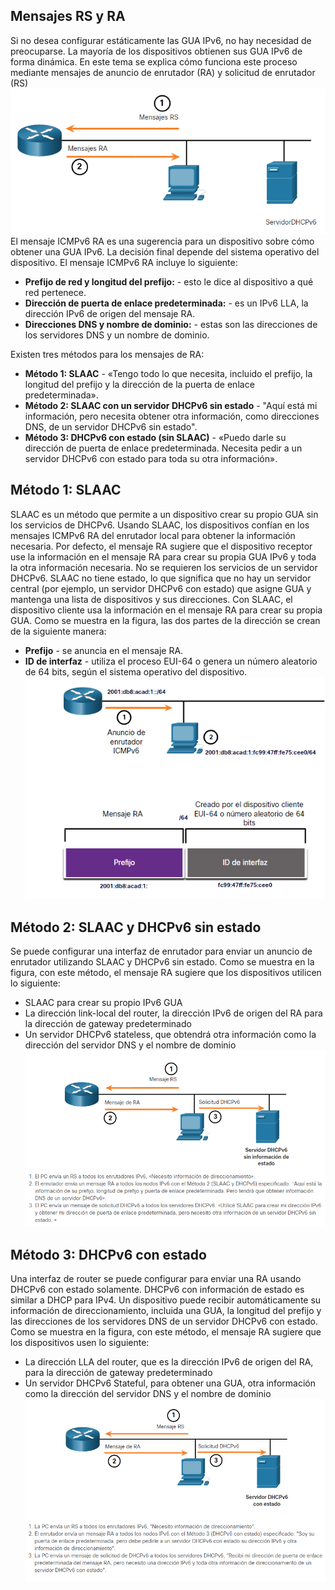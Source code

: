 ## Mensajes RS y RA
Si no desea configurar estáticamente las GUA IPv6, no hay necesidad de preocuparse. La mayoría de los dispositivos obtienen sus GUA IPv6 de forma dinámica. En este tema se explica cómo funciona este proceso mediante mensajes de anuncio de enrutador (RA) y solicitud de enrutador (RS)
![](../../Images/Pasted%20image%2020231127020235.png)
El mensaje ICMPv6 RA es una sugerencia para un dispositivo sobre cómo obtener una GUA IPv6. La decisión final depende del sistema operativo del dispositivo. El mensaje ICMPv6 RA incluye lo siguiente:
- **Prefijo de red y longitud del prefijo:** - esto le dice al dispositivo a qué red pertenece.
- **Dirección de puerta de enlace predeterminada:** - es un IPv6 LLA, la dirección IPv6 de origen del mensaje RA.
- **Direcciones DNS y nombre de dominio:** - estas son las direcciones de los servidores DNS y un nombre de dominio.

Existen tres métodos para los mensajes de RA:
- **Método 1: SLAAC** - «Tengo todo lo que necesita, incluido el prefijo, la longitud del prefijo y la dirección de la puerta de enlace predeterminada».
- **Método 2: SLAAC con un servidor DHCPv6 sin estado** - "Aquí está mi información, pero necesita obtener otra información, como direcciones DNS, de un servidor DHCPv6 sin estado".
- **Método 3: DHCPv6 con estado (sin SLAAC)** - «Puedo darle su dirección de puerta de enlace predeterminada. Necesita pedir a un servidor DHCPv6 con estado para toda su otra información».
## Método 1: SLAAC
SLAAC es un método que permite a un dispositivo crear su propio GUA sin los servicios de DHCPv6. Usando SLAAC, los dispositivos confían en los mensajes ICMPv6 RA del enrutador local para obtener la información necesaria.
Por defecto, el mensaje RA sugiere que el dispositivo receptor use la información en el mensaje RA para crear su propia GUA IPv6 y toda la otra información necesaria. No se requieren los servicios de un servidor DHCPv6.
SLAAC no tiene estado, lo que significa que no hay un servidor central (por ejemplo, un servidor DHCPv6 con estado) que asigne GUA y mantenga una lista de dispositivos y sus direcciones. Con SLAAC, el dispositivo cliente usa la información en el mensaje RA para crear su propia GUA. Como se muestra en la figura, las dos partes de la dirección se crean de la siguiente manera:
- **Prefijo** - se anuncia en el mensaje RA.
- **ID de interfaz** - utiliza el proceso EUI-64 o genera un número aleatorio de 64 bits, según el sistema operativo del dispositivo.
 ![](../../Images/Pasted%20image%2020231127020435.png)
## Método 2: SLAAC y DHCPv6 sin estado
Se puede configurar una interfaz de enrutador para enviar un anuncio de enrutador utilizando SLAAC y DHCPv6 sin estado.
Como se muestra en la figura, con este método, el mensaje RA sugiere que los dispositivos utilicen lo siguiente:
- SLAAC para crear su propio IPv6 GUA
- La dirección link-local del router, la dirección IPv6 de origen del RA para la dirección de gateway predeterminado
- Un servidor DHCPv6 stateless, que obtendrá otra información como la dirección del servidor DNS y el nombre de dominio
![](../../Images/Pasted%20image%2020231127020506.png)

## Método 3: DHCPv6 con estado
Una interfaz de router se puede configurar para enviar una RA usando DHCPv6 con estado solamente.
DHCPv6 con información de estado es similar a DHCP para IPv4. Un dispositivo puede recibir automáticamente su información de direccionamiento, incluida una GUA, la longitud del prefijo y las direcciones de los servidores DNS de un servidor DHCPv6 con estado.
Como se muestra en la figura, con este método, el mensaje RA sugiere que los dispositivos usen lo siguiente:
- La dirección LLA del router, que es la dirección IPv6 de origen del RA, para la dirección de gateway predeterminado
- Un servidor DHCPv6 Stateful, para obtener una GUA, otra información como la dirección del servidor DNS y el nombre de dominio
![](../../Images/Pasted%20image%2020231127020537.png)
